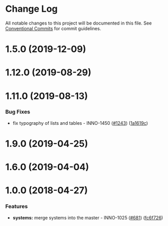 # Change Log

All notable changes to this project will be documented in this file.
See [Conventional Commits](https://conventionalcommits.org) for commit guidelines.

<a name="1.5.0"></a>
# 1.5.0 (2019-12-09)



<a name="1.12.0"></a>
# 1.12.0 (2019-08-29)



<a name="1.11.0"></a>
# 1.11.0 (2019-08-13)


### Bug Fixes

* fix typography of lists and tables - INNO-1450 ([#1243](https://github.com/ec-europa/europa-component-library/issues/1243)) ([1a1619c](https://github.com/ec-europa/europa-component-library/commit/1a1619c))



<a name="1.9.0"></a>
# 1.9.0 (2019-04-25)



<a name="1.6.0"></a>
# 1.6.0 (2019-04-04)



<a name="1.0.0"></a>
# 1.0.0 (2018-04-27)


### Features

* **systems:** merge systems into the master - INNO-1025 ([#681](https://github.com/ec-europa/europa-component-library/issues/681)) ([fc6f726](https://github.com/ec-europa/europa-component-library/commit/fc6f726))
